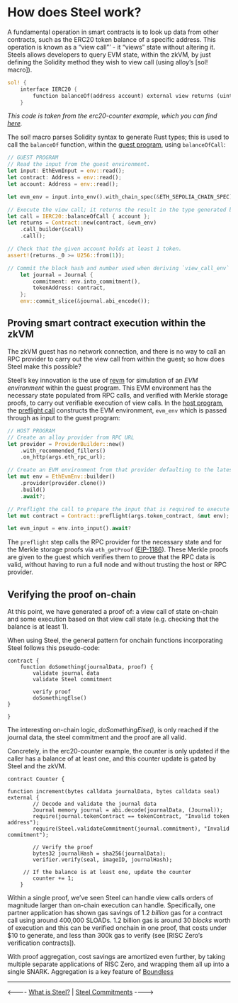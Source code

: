 # How does Steel work?

A fundamental operation in smart contracts is to look up data from other contracts, such as the ERC20 token balance of a specific address. This operation is known as a “view call”’ \- it “views” state without altering it. Steels allows developers to query EVM state, within the zkVM, by just defining the Solidity method they wish to view call (using alloy’s [sol\! macro]).

```rust
sol! {
    interface IERC20 {
        function balanceOf(address account) external view returns (uint);
    }
```

*This code is taken from the erc20-counter example, which you can find [here].*

The sol\! macro parses Solidity syntax to generate Rust types; this is used to call the `balanceOf` function, within the [guest program], using `balanceOfCall`:

```rust
// GUEST PROGRAM
// Read the input from the guest environment.
let input: EthEvmInput = env::read();
let contract: Address = env::read();
let account: Address = env::read();

let evm_env = input.into_env().with_chain_spec(&ETH_SEPOLIA_CHAIN_SPEC);

// Execute the view call; it returns the result in the type generated by the `sol!` macro.
let call = IERC20::balanceOfCall { account };
let returns = Contract::new(contract, &evm_env)
	.call_builder(&call)
	.call();

// Check that the given account holds at least 1 token.
assert!(returns._0 >= U256::from(1));   

// Commit the block hash and number used when deriving `view_call_env` to the journal.
    let journal = Journal {
        commitment: env.into_commitment(),
        tokenAddress: contract,
    };
    env::commit_slice(&journal.abi_encode());

```

## Proving smart contract execution within the zkVM

The zkVM guest has no network connection, and there is no way to call an RPC provider to carry out the view call from within the guest; so how does Steel make this possible?

Steel’s key innovation is the use of [revm] for simulation of an *EVM environment* within the guest program. This EVM environment has the necessary state populated from RPC calls, and verified with Merkle storage proofs, to carry out verifiable execution of view calls. In the [host program], the [preflight call] constructs the EVM environment, `evm_env` which is passed through as input to the guest program:

```rust
// HOST PROGRAM
// Create an alloy provider from RPC URL
let provider = ProviderBuilder::new()
	.with_recommended_fillers()
	.on_http(args.eth_rpc_url);

// Create an EVM environment from that provider defaulting to the latest block.
let mut env = EthEvmEnv::builder()
	.provider(provider.clone())
	.build()
	.await?;

// Preflight the call to prepare the input that is required to execute the function in the guest without RPC access. 
let mut contract = Contract::preflight(args.token_contract, &mut env);

let evm_input = env.into_input().await?
```

The `preflight` step calls the RPC provider for the necessary state and for the Merkle storage proofs via `eth_getProof` ([EIP-1186]). These Merkle proofs are given to the guest which verifies them to prove that the RPC data is valid, without having to run a full node and without trusting the host or RPC provider.

## Verifying the proof on-chain

At this point, we have generated a proof of: a view call of state on-chain and some execution based on that view call state (e.g. checking that the balance is at least 1). 

When using Steel, the general pattern for onchain functions incorporating Steel follows this pseudo-code:

```solidity
contract {
	function doSomething(journalData, proof) {
		validate journal data
		validate Steel commitment

		verify proof
		doSomethingElse() 
}

}
```

The interesting on-chain logic, *doSomethingElse()*, is only reached if the journal data, the steel commitment and the proof are all valid. 

Concretely, in the erc20-counter example, the counter is only updated if the caller has a balance of at least one, and this counter update is gated by Steel and the zkVM.

```solidity
contract Counter {

function increment(bytes calldata journalData, bytes calldata seal) external {
        // Decode and validate the journal data
        Journal memory journal = abi.decode(journalData, (Journal));
        require(journal.tokenContract == tokenContract, "Invalid token address");
        require(Steel.validateCommitment(journal.commitment), "Invalid commitment");

        // Verify the proof
        bytes32 journalHash = sha256(journalData);
        verifier.verify(seal, imageID, journalHash);
        
	 // If the balance is at least one, update the counter
        counter += 1;
    }
```

Within a single proof, we’ve seen Steel can handle view calls orders of magnitude larger than on-chain execution can handle. Specifically, one partner application has shown gas savings of 1.2 *billion* gas for a contract call using around 400,000 SLOADs. 1.2 billion gas is around 30 *blocks* worth of execution and this can be verified onchain in one proof, that costs under $10 to generate, and less than 300k gas to verify (see [RISC Zero’s verification contracts]).

With proof aggregation, cost savings are amortized even further, by taking multiple separate applications of RISC Zero, and wrapping them all up into a single SNARK.
Aggregation is a key feature of [Boundless][boundless-website]

[boundless-website]: https://beboundless.xyz/

---

<---- [What is Steel?] | [Steel Commitments] ----> 


[sol! macro]: https://alloy.rs/examples/sol-macro/index.html
[here]: https://github.com/risc0/risc0-ethereum/blob/main/examples/erc20-counter/README.md
[guest program]: https://dev.risczero.com/terminology#guest-program
[revm]: https://docs.rs/revm/latest/revm/
[host program]: https://dev.risczero.com/terminology#host-program
[preflight call]: https://docs.rs/risc0-steel/latest/risc0_steel/struct.Contract.html
[EIP-1186]: https://eips.ethereum.org/EIPS/eip-1186
[RISC Zero's verification contracts]: https://dev.risczero.com/api/blockchain-integration/contracts/verifier
[What is Steel?]: ./what-is-steel.md
[Steel Commitments]: ./steel-commitments.md